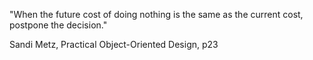 "When the future cost of doing nothing is the same as the current cost, postpone the decision."

Sandi Metz, Practical Object-Oriented Design, p23
